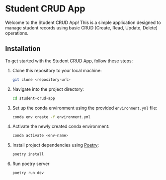 # Student CRUD App

Welcome to the Student CRUD App! This is a simple application designed to manage student records using basic CRUD (Create, Read, Update, Delete) operations.

## Installation

To get started with the Student CRUD App, follow these steps:

1. Clone this repository to your local machine:

   ```bash
   git clone <repository-url>
   ```

2. Navigate into the project directory:

   ```bash
   cd student-crud-app
   ```

3. Set up the conda environment using the provided `environment.yml` file:

   ```bash
   conda env create -f environment.yml
   ```

4. Activate the newly created conda environment:

   ```bash
   conda activate <env-name>
   ```

5. Install project dependencies using [Poetry](https://python-poetry.org/):

   ```bash
   poetry install
   ```

6. Run poetry server

    ```bash
    poetry run dev
    ```